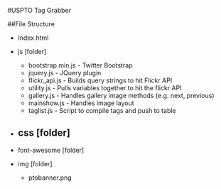#USPTO Tag Grabber

##File Structure

- Index.html
- js [folder]
  - bootstrap.min.js - Twitter Bootstrap 
  - jquery.js - JQuery plugin
  - flickr_api.js - Builds query strings to hit Flickr API
  - utility.js - Pulls variables together to hit the flickr API
  - gallery.js - Handles gallery image methods (e.g. next, previous)
  - mainshow.js - Handles image layout
  - taglist.js - Script to compile tags and push to table
  
- css [folder]
  - 

- font-awesome [folder]

- img [folder]
  - ptobanner.png 
